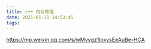 ```yaml
---
title: c++ 内存管理
date: 2021-01-11 14:53:45
tags:
---
```




https://mp.weixin.qq.com/s/wMvygz1lpxysEeAuBe-HCA



